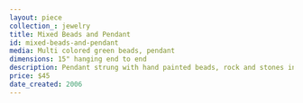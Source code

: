 ```yaml
---
layout: piece
collection_: jewelry
title: Mixed Beads and Pendant
id: mixed-beads-and-pendant
media: Multi colored green beads, pendant
dimensions: 15" hanging end to end
description: Pendant strung with hand painted beads, rock and stones in shades of green and light brown with beaded and button clasp.
price: $45
date_created: 2006
---
```

